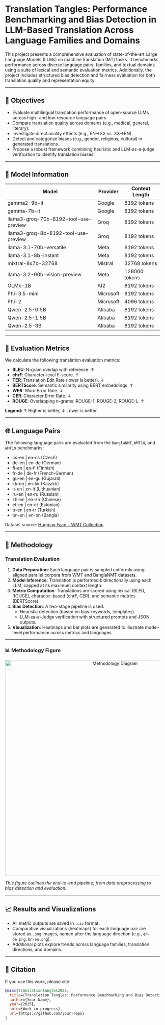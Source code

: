 # Translation Tangles: Performance Benchmarking and Bias Detection in LLM-Based Translation Across Language Families and Domains

<p>This project presents a comprehensive evaluation of state-of-the-art Large Language Models (LLMs) on machine translation (MT) tasks. It benchmarks performance across diverse language pairs, families, and textual domains using a suite of lexical and semantic evaluation metrics. Additionally, the project includes structured bias detection and fairness evaluation for both translation quality and representation equity.</p>

---

## 🚀 Objectives

- Evaluate multilingual translation performance of open-source LLMs across high- and low-resource language pairs.
- Compare translation quality across domains (e.g., medical, general, literary).
- Investigate directionality effects (e.g., EN→XX vs. XX→EN).
- Detect and categorize biases (e.g., gender, religious, cultural) in generated translations.
- Propose a robust framework combining heuristic and LLM-as-a-judge verification to identify translation biases.

---

## 🧠 Model Information

<table>
<thead>
<tr>
<th>Model</th>
<th>Provider</th>
<th>Context Length</th>
</tr>
</thead>
<tbody>
<tr><td>gemma2-9b-it</td><td>Google</td><td>8192 tokens</td></tr>
<tr><td>gemma-7b-it</td><td>Google</td><td>8192 tokens</td></tr>
<tr><td>llama3-groq-70b-8192-tool-use-preview</td><td>Groq</td><td>8192 tokens</td></tr>
<tr><td>llama3-groq-8b-8192-tool-use-preview</td><td>Groq</td><td>8192 tokens</td></tr>
<tr><td>llama-3.1-70b-versatile</td><td>Meta</td><td>8192 tokens</td></tr>
<tr><td>llama-3.1-8b-instant</td><td>Meta</td><td>8192 tokens</td></tr>
<tr><td>mixtral-8x7b-32768</td><td>Mistral</td><td>32768 tokens</td></tr>
<tr><td>llama-3.2-90b-vision-preview</td><td>Meta</td><td>128000 tokens</td></tr>
<tr><td>OLMo-1B</td><td>AI2</td><td>8192 tokens</td></tr>
<tr><td>Phi-3.5-mini</td><td>Microsoft</td><td>8192 tokens</td></tr>
<tr><td>Phi-2</td><td>Microsoft</td><td>4096 tokens</td></tr>
<tr><td>Qwen-2.5-0.5B</td><td>Alibaba</td><td>8192 tokens</td></tr>
<tr><td>Qwen-2.5-1.5B</td><td>Alibaba</td><td>8192 tokens</td></tr>
<tr><td>Qwen-2.5-3B</td><td>Alibaba</td><td>8192 tokens</td></tr>
</tbody>
</table>

---

## 📏 Evaluation Metrics

We calculate the following translation evaluation metrics:

- **BLEU**: N-gram overlap with reference. ↑
- **chrF**: Character-level F-score. ↑
- **TER**: Translation Edit Rate (lower is better). ↓
- **BERTScore**: Semantic similarity using BERT embeddings. ↑
- **WER**: Word Error Rate. ↓
- **CER**: Character Error Rate. ↓
- **ROUGE**: Overlapping n-grams: ROUGE-1, ROUGE-2, ROUGE-L. ↑

<p><strong>Legend:</strong> ↑ Higher is better, ↓ Lower is better</p>

---

## 🌐 Language Pairs

The following language pairs are evaluated from the <code>BanglaNMT</code>, <code>WMT18</code>, and <code>WMT19</code> benchmarks:

- cs-en | en-cs (Czech)
- de-en | en-de (German)
- fi-en | en-fi (Finnish)
- fr-de | de-fr (French-German)
- gu-en | en-gu (Gujarati)
- kk-en | en-kk (Kazakh)
- lt-en | en-lt (Lithuanian)
- ru-en | en-ru (Russian)
- zh-en | en-zh (Chinese)
- et-en | en-et (Estonian)
- tr-en | en-tr (Turkish)
- bn-en | en-bn (Bangla)

Dataset source: [Hugging Face – WMT Collection](https://huggingface.co/wmt)

---

## 🔬 Methodology

### Translation Evaluation

1. **Data Preparation**: Each language pair is sampled uniformly using aligned parallel corpora from WMT and BanglaNMT datasets.
2. **Model Inference**: Translation is performed bidirectionally using each LLM, capped at its maximum context length.
3. **Metric Computation**: Translations are scored using lexical (BLEU, ROUGE), character-based (chrF, CER), and semantic metrics (BERTScore).
4. **Bias Detection**: A two-stage pipeline is used:
   - Heuristic detection (based on bias keywords, templates).
   - LLM-as-a-Judge verification with structured prompts and JSON outputs.
5. **Visualization**: Heatmaps and bar plots are generated to illustrate model-level performance across metrics and languages.

---

### 📊 Methodology Figure

<p align="center">
  <img src="assets/methodology_diagram.png" alt="Methodology Diagram" width="700"/>
</p>

_This figure outlines the end-to-end pipeline, from data preprocessing to bias detection and evaluation._

---

## 📈 Results and Visualizations

- All metric outputs are saved in `.csv` format.
- Comparative visualizations (heatmaps) for each language pair are stored as `.png` images, named after the language direction (e.g., `en-de.png`, `bn-en.png`).
- Additional plots explore trends across language families, translation directions, and domains.

---

## 📎 Citation

If you use this work, please cite:

```bibtex
@misc{translationtangles2025,
  title={Translation Tangles: Performance Benchmarking and Bias Detection in LLM-Based Translation Across Language Families and Domains},
  author={Your Name},
  year={2025},
  note={Work in progress},
  url={https://github.com/your-repo}
}
